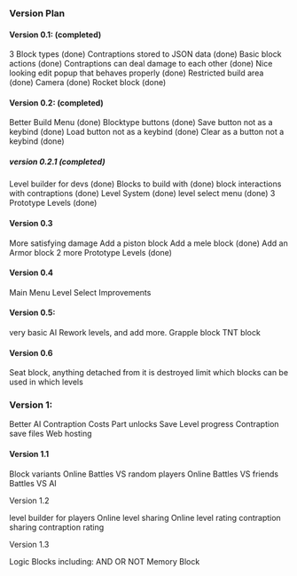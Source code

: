 ### Version Plan

#### Version 0.1: (completed)

 3 Block types (done)
 Contraptions stored to JSON data (done)
 Basic block actions (done)
 Contraptions can deal damage to each other (done)
 Nice looking edit popup that behaves properly (done)
 Restricted build area (done)
 Camera (done)
 Rocket block (done)



#### Version 0.2: (completed)

 Better Build Menu (done)
 Blocktype buttons (done)
 Save button not as a keybind (done)
 Load button not as a keybind (done)
 Clear as a button not a keybind (done)

##### version 0.2.1 (completed)

 Level builder for devs (done)
 Blocks to build with (done)
 block interactions with contraptions (done)
 Level System (done)
 level select menu (done)
 3 Prototype Levels (done)


#### Version 0.3

 More satisfying damage
 Add a piston block
 Add a mele block (done)
 Add an Armor block
 2 more Prototype Levels (done)

#### Version 0.4 

 Main Menu
 Level Select Improvements

#### Version 0.5: 

 very basic AI
 Rework levels, and add more.
 Grapple block
 TNT block

#### Version 0.6

 Seat block, anything detached from it is destroyed
 limit which blocks can be used in which levels 



### Version 1:

 Better AI
 Contraption Costs
 Part unlocks
 Save Level progress
 Contraption save files
 Web hosting


#### Version 1.1

 Block variants
 Online Battles VS random players
 Online Battles VS friends
 Battles VS AI


 Version 1.2

 level builder for players
 Online level sharing
 Online level rating
 contraption sharing
 contraption rating


 Version 1.3

 Logic Blocks including:
     AND
     OR
     NOT
     Memory Block

